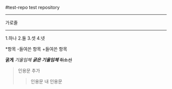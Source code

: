 #test-repo
test repository

---
가로줄
***

1.하나
2.둘
3.셋
4.넷

*항목
  -들여쓴 항목
  +들여쓴 항목

**굵게**
*기울임체*
***굵은 기울임체***
~~취소선~~

>인용문 추가
>>인용문 내 인용문
